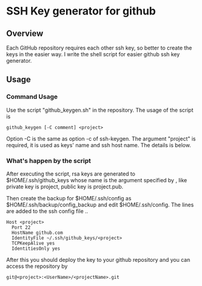 SSH Key generator for github
===

## Overview

Each GitHub repository requires each other ssh key, so better to create the keys in the easier way.
I write the shell script for easier github ssh key generator.

## Usage

### Command Usage

Use the script "github_keygen.sh" in the repository.
The usage of the script is

```
github_keygen [-C comment] <project>
```

Option -C is the same as option -c of ssh-keygen.
The argument "project" is required, it is used as keys' name and ssh host name. The details is below.

### What's happen by the script

After executing the script, rsa keys are generated to $HOME/.ssh/github_keys whose name is the argument specified by <project>, like private key is project, public key is project.pub.

Then create the backup for $HOME/.ssh/config as $HOME/.ssh/backup/config_backup and edit $HOME/.ssh/config.
The lines are added to the ssh config file ..

```
Host <project>
  Port 22
  HostName github.com
  IdentityFile ~/.ssh/github_keys/<project>
  TCPKeepAlive yes
  IdentitiesOnly yes
```

After this you should deploy the key to your github repository and you can access the repository by

```
git@<project>:<UserName>/<projectName>.git
```
